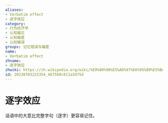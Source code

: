 ```yaml
---
aliases:
- Verbatim effect
- 逐字效应
category:
- 行为经济学
- 认知偏见
- 认知偏差
- 认知偏误
groups: 记忆错误与偏差
name:
- Verbatim effect
zhname:
- 逐字效应
zhwiki: https://zh.wikipedia.org/wiki/%E9%80%90%E5%AD%97%E6%95%88%E5%BA%94
id: 20220703225354_4675b0c611a3475d
---
```


# 逐字效应

话语中的大意比完整字句（逐字）更容易记住。
